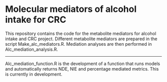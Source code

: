 # Molecular mediators of alcohol intake for CRC

This repository contains the code for the metabolite mediators for alcohol intake and CRC project. Different metabolite mediators are prepared in the script Make_alc_mediators.R. Mediation analyses are then performed in Alc_mediation_analysis.R. 

---

Alc_mediation_function.R is the development of a function that runs models and automatically returns NDE, NIE and percentage mediated metrics. This is currently in development.
